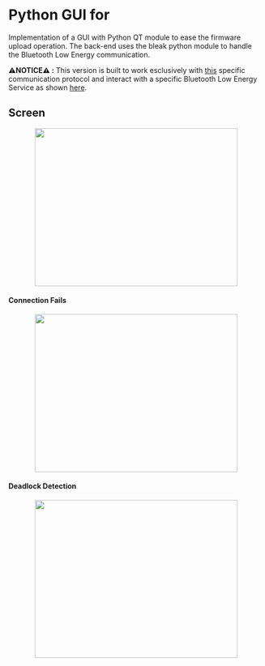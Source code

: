 # Python GUI for
Implementation of a GUI with Python QT module to ease the firmware upload operation. The back-end uses the bleak python module to handle the Bluetooth Low Energy communication.  

    
⚠️**NOTICE⚠️ :**  This version is built to work esclusively with [this](https://github.com/francescoolivieri/BLE-Firmware-Update-STM32G0B1RE/blob/main/README.md#communication-protocol) specific communication protocol and interact with a specific Bluetooth Low Energy Service as shown [here](https://github.com/francescoolivieri/BLE-Firmware-Update-STM32G0B1RE/edit/main/BLE_FW_Update/README.md#fsm-state-setup-ble).

## Screen
<p align="center">
  <img width="400" height="311.79" src="https://github.com/francescoolivieri/BLE-Firmware-Update-STM32G0B1RE/assets/113623927/fec17cf5-0cb7-4c56-a373-e12ecdfeafb2">
</p>

 #### Connection Fails
 <p align="center">
  <img width="400" height="311.79" src="https://github.com/francescoolivieri/BLE-Firmware-Update-STM32G0B1RE/assets/113623927/6d3c4882-00d0-4926-9e48-f1e38125fb60">
 </p> 
 
 #### Deadlock Detection
 <p align="center">
  <img width="400" height="311.79" src="https://github.com/francescoolivieri/BLE-Firmware-Update-STM32G0B1RE/assets/113623927/1cecc9a2-6ae5-4ee9-bd25-c5644d14d6e2">
 </p>
 

